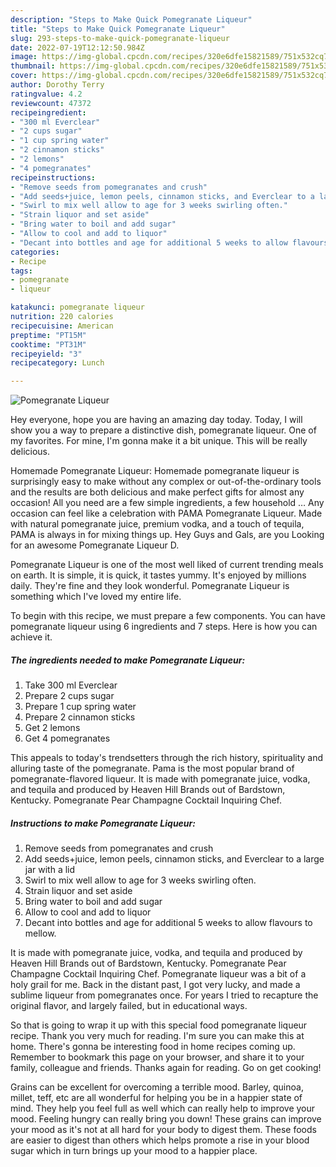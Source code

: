 ```yaml
---
description: "Steps to Make Quick Pomegranate Liqueur"
title: "Steps to Make Quick Pomegranate Liqueur"
slug: 293-steps-to-make-quick-pomegranate-liqueur
date: 2022-07-19T12:12:50.984Z
image: https://img-global.cpcdn.com/recipes/320e6dfe15821589/751x532cq70/pomegranate-liqueur-recipe-main-photo.jpg
thumbnail: https://img-global.cpcdn.com/recipes/320e6dfe15821589/751x532cq70/pomegranate-liqueur-recipe-main-photo.jpg
cover: https://img-global.cpcdn.com/recipes/320e6dfe15821589/751x532cq70/pomegranate-liqueur-recipe-main-photo.jpg
author: Dorothy Terry
ratingvalue: 4.2
reviewcount: 47372
recipeingredient:
- "300 ml Everclear"
- "2 cups sugar"
- "1 cup spring water"
- "2 cinnamon sticks"
- "2 lemons"
- "4 pomegranates"
recipeinstructions:
- "Remove seeds from pomegranates and crush"
- "Add seeds+juice, lemon peels, cinnamon sticks, and Everclear to a large jar with a lid"
- "Swirl to mix well allow to age for 3 weeks swirling often."
- "Strain liquor and set aside"
- "Bring water to boil and add sugar"
- "Allow to cool and add to liquor"
- "Decant into bottles and age for additional 5 weeks to allow flavours to mellow."
categories:
- Recipe
tags:
- pomegranate
- liqueur

katakunci: pomegranate liqueur 
nutrition: 220 calories
recipecuisine: American
preptime: "PT15M"
cooktime: "PT31M"
recipeyield: "3"
recipecategory: Lunch

---
```



![Pomegranate Liqueur](https://img-global.cpcdn.com/recipes/320e6dfe15821589/751x532cq70/pomegranate-liqueur-recipe-main-photo.jpg)

Hey everyone, hope you are having an amazing day today. Today, I will show you a way to prepare a distinctive dish, pomegranate liqueur. One of my favorites. For mine, I'm gonna make it a bit unique. This will be really delicious.

Homemade Pomegranate Liqueur: Homemade pomegranate liqueur is surprisingly easy to make without any complex or out-of-the-ordinary tools and the results are both delicious and make perfect gifts for almost any occasion! All you need are a few simple ingredients, a few household … Any occasion can feel like a celebration with PAMA Pomegranate Liqueur. Made with natural pomegranate juice, premium vodka, and a touch of tequila, PAMA is always in for mixing things up. Hey Guys and Gals, are you Looking for an awesome Pomegranate Liqueur D.

Pomegranate Liqueur is one of the most well liked of current trending meals on earth. It is simple, it is quick, it tastes yummy. It's enjoyed by millions daily. They're fine and they look wonderful. Pomegranate Liqueur is something which I've loved my entire life.


To begin with this recipe, we must prepare a few components. You can have pomegranate liqueur using 6 ingredients and 7 steps. Here is how you can achieve it.

<!--inarticleads1-->

##### The ingredients needed to make Pomegranate Liqueur:

1. Take 300 ml Everclear
1. Prepare 2 cups sugar
1. Prepare 1 cup spring water
1. Prepare 2 cinnamon sticks
1. Get 2 lemons
1. Get 4 pomegranates


This appeals to today&#39;s trendsetters through the rich history, spirituality and alluring taste of the pomegranate. Pama is the most popular brand of pomegranate-flavored liqueur. It is made with pomegranate juice, vodka, and tequila and produced by Heaven Hill Brands out of Bardstown, Kentucky. Pomegranate Pear Champagne Cocktail Inquiring Chef. 

<!--inarticleads2-->

##### Instructions to make Pomegranate Liqueur:

1. Remove seeds from pomegranates and crush
1. Add seeds+juice, lemon peels, cinnamon sticks, and Everclear to a large jar with a lid
1. Swirl to mix well allow to age for 3 weeks swirling often.
1. Strain liquor and set aside
1. Bring water to boil and add sugar
1. Allow to cool and add to liquor
1. Decant into bottles and age for additional 5 weeks to allow flavours to mellow.


It is made with pomegranate juice, vodka, and tequila and produced by Heaven Hill Brands out of Bardstown, Kentucky. Pomegranate Pear Champagne Cocktail Inquiring Chef. Pomegranate liqueur was a bit of a holy grail for me. Back in the distant past, I got very lucky, and made a sublime liqueur from pomegranates once. For years I tried to recapture the original flavor, and largely failed, but in educational ways. 

So that is going to wrap it up with this special food pomegranate liqueur recipe. Thank you very much for reading. I'm sure you can make this at home. There's gonna be interesting food in home recipes coming up. Remember to bookmark this page on your browser, and share it to your family, colleague and friends. Thanks again for reading. Go on get cooking!

Grains can be excellent for overcoming a terrible mood. Barley, quinoa, millet, teff, etc are all wonderful for helping you be in a happier state of mind. They help you feel full as well which can really help to improve your mood. Feeling hungry can really bring you down! These grains can improve your mood as it's not at all hard for your body to digest them. These foods are easier to digest than others which helps promote a rise in your blood sugar which in turn brings up your mood to a happier place.
